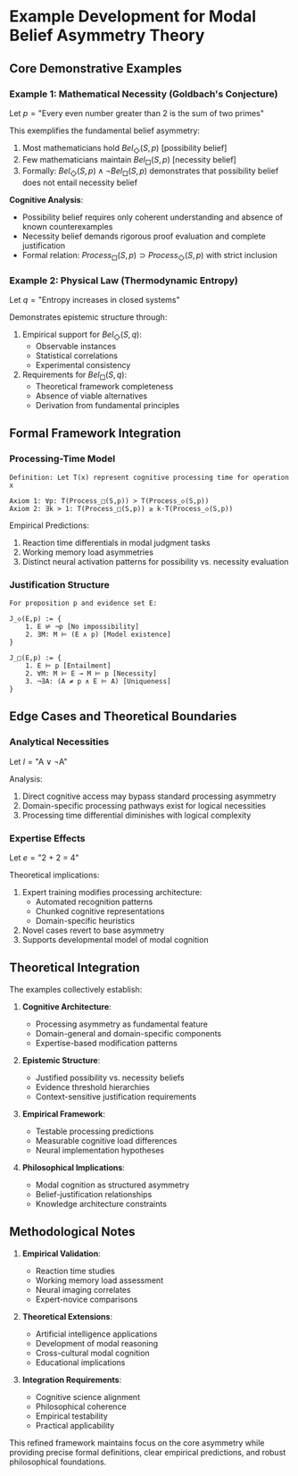 # Example Development for Modal Belief Asymmetry Theory

## Core Demonstrative Examples

### Example 1: Mathematical Necessity (Goldbach's Conjecture)
Let $p = \text{"Every even number greater than 2 is the sum of two primes"}$

This exemplifies the fundamental belief asymmetry:
1. Most mathematicians hold $Bel_◇(S,p)$ [possibility belief]
2. Few mathematicians maintain $Bel_□(S,p)$ [necessity belief]
3. Formally: $Bel_◇(S,p) \land ¬Bel_□(S,p)$ demonstrates that possibility belief does not entail necessity belief

**Cognitive Analysis**:
- Possibility belief requires only coherent understanding and absence of known counterexamples
- Necessity belief demands rigorous proof evaluation and complete justification
- Formal relation: $Process_□(S,p) \supset Process_◇(S,p)$ with strict inclusion

### Example 2: Physical Law (Thermodynamic Entropy)
Let $q = \text{"Entropy increases in closed systems"}$

Demonstrates epistemic structure through:
1. Empirical support for $Bel_◇(S,q)$:
   - Observable instances
   - Statistical correlations
   - Experimental consistency
2. Requirements for $Bel_□(S,q)$:
   - Theoretical framework completeness
   - Absence of viable alternatives
   - Derivation from fundamental principles

## Formal Framework Integration

### Processing-Time Model
```
Definition: Let T(x) represent cognitive processing time for operation x

Axiom 1: ∀p: T(Process_□(S,p)) > T(Process_◇(S,p))
Axiom 2: ∃k > 1: T(Process_□(S,p)) ≥ k⋅T(Process_◇(S,p))
```

Empirical Predictions:
1. Reaction time differentials in modal judgment tasks
2. Working memory load asymmetries
3. Distinct neural activation patterns for possibility vs. necessity evaluation

### Justification Structure
```
For proposition p and evidence set E:

J_◇(E,p) := {
    1. E ⊭ ¬p [No impossibility]
    2. ∃M: M ⊨ (E ∧ p) [Model existence]
}

J_□(E,p) := {
    1. E ⊨ p [Entailment]
    2. ∀M: M ⊨ E → M ⊨ p [Necessity]
    3. ¬∃A: (A ≠ p ∧ E ⊨ A) [Uniqueness]
}
```

## Edge Cases and Theoretical Boundaries

### Analytical Necessities
Let $l = \text{"A ∨ ¬A"}$

Analysis:
1. Direct cognitive access may bypass standard processing asymmetry
2. Domain-specific processing pathways exist for logical necessities
3. Processing time differential diminishes with logical complexity

### Expertise Effects
Let $e = \text{"2 + 2 = 4"}$

Theoretical implications:
1. Expert training modifies processing architecture:
   - Automated recognition patterns
   - Chunked cognitive representations
   - Domain-specific heuristics
2. Novel cases revert to base asymmetry
3. Supports developmental model of modal cognition

## Theoretical Integration

The examples collectively establish:

1. **Cognitive Architecture**:
   - Processing asymmetry as fundamental feature
   - Domain-general and domain-specific components
   - Expertise-based modification patterns

2. **Epistemic Structure**:
   - Justified possibility vs. necessity beliefs
   - Evidence threshold hierarchies
   - Context-sensitive justification requirements

3. **Empirical Framework**:
   - Testable processing predictions
   - Measurable cognitive load differences
   - Neural implementation hypotheses

4. **Philosophical Implications**:
   - Modal cognition as structured asymmetry
   - Belief-justification relationships
   - Knowledge architecture constraints

## Methodological Notes

1. **Empirical Validation**:
   - Reaction time studies
   - Working memory load assessment
   - Neural imaging correlates
   - Expert-novice comparisons

2. **Theoretical Extensions**:
   - Artificial intelligence applications
   - Development of modal reasoning
   - Cross-cultural modal cognition
   - Educational implications

3. **Integration Requirements**:
   - Cognitive science alignment
   - Philosophical coherence
   - Empirical testability
   - Practical applicability

This refined framework maintains focus on the core asymmetry while providing precise formal definitions, clear empirical predictions, and robust philosophical foundations.